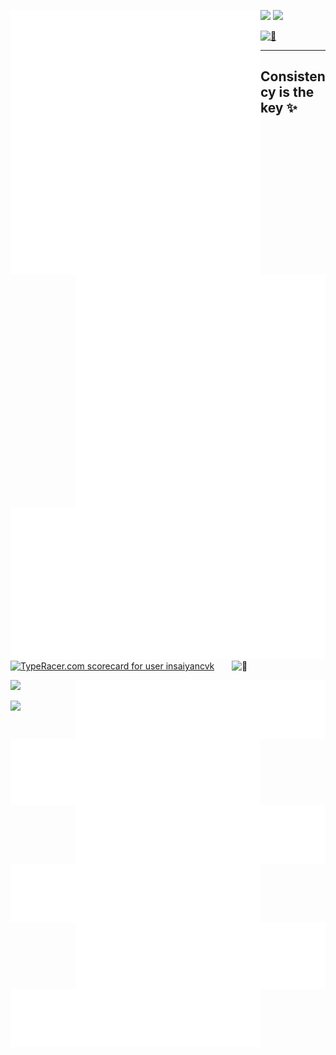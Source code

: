 <p>
<img align="left" width="400" alt="🦑" src="https://raw.githubusercontent.com/insaiyancvk/insaiyancvk/master/metrics.svg">

<img align="right" width="400" alt="🦑" src="https://raw.githubusercontent.com/insaiyancvk/insaiyancvk/master/metrics.personal.anilist.svg">
</p>

[<img height="50" src="https://upload.wikimedia.org/wikipedia/commons/5/59/Empty.png">]()
[<img height="50" src="https://upload.wikimedia.org/wikipedia/commons/5/59/Empty.png">]()


[<img alt="🦑" src="https://spotify-github-profile.vercel.app/api/view?uid=1rvrfppkw84gzdqxgft71ibj2&cover_image=true&theme=default">](https://open.spotify.com/user/1rvrfppkw84gzdqxgft71ibj2)

---
## Consistency is the key ✨
[![vamshi's wakatime stats](https://raw.githubusercontent.com/insaiyancvk/insaiyancvk/master/metrics.plugin.wakatime.svg)](https://wakatime.com/@insaiyancvk)
</br>
[<img src="https://data.typeracer.com/misc/badge?user=insaiyancvk" border="0" alt="TypeRacer.com scorecard for user insaiyancvk">](https://data.typeracer.com/pit/profile?user=insaiyancvk)
[<img align="right" width="150" alt="🦑" src="https://count.getloli.com/get/@:insaiyancvk?theme=rule34">](https://youtu.be/6FP0sHNBSmA)
<br>
<p>
<a href="https://github.com/insaiyancvk/stegos_grayfia"><img align="right" width="400" alt="🦑" src="https://raw.githubusercontent.com/insaiyancvk/insaiyancvk/master/metrics.plugin.grayfia.svg"></a>
<a href="https://github.com/insaiyancvk/pymusicdl"><img align="left" width="400" alt="🦑" src="https://raw.githubusercontent.com/insaiyancvk/insaiyancvk/master/metrics.plugin.musicdl.svg"></a>
</p>

[<img height="50" src="https://upload.wikimedia.org/wikipedia/commons/5/59/Empty.png">]()

<p>
<a href="https://github.com/insaiyancvk/speedyblackman"><img align="right" width="400" alt="🦑" src="https://raw.githubusercontent.com/insaiyancvk/insaiyancvk/master/metrics.plugin.speedy.svg"></a>
<a href="https://github.com/insaiyancvk/Dere-Net"><img align="left" width="400" alt="🦑" src="https://raw.githubusercontent.com/insaiyancvk/insaiyancvk/master/metrics.plugin.dere.svg"></a>
</p>

[<img height="50" src="https://upload.wikimedia.org/wikipedia/commons/5/59/Empty.png">]()

<p>
<a href="https://github.com/insaiyancvk/AnimeClassifier"><img align="right" width="400" alt="🦑" src="https://raw.githubusercontent.com/insaiyancvk/insaiyancvk/master/metrics.plugin.aniclas.svg"></a>
<a href="https://github.com/insaiyancvk/datalocker"><img align="left" width="400" alt="🦑" src="https://raw.githubusercontent.com/insaiyancvk/insaiyancvk/master/metrics.plugin.dlock.svg"></a>
</p>
